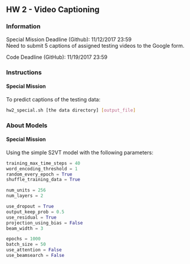 ## HW 2 - Video Captioning

### Information

Special Mission Deadline (Github): 11/12/2017 23:59  
Need to submit 5 captions of assigned testing videos to the Google form.

Code Deadline (GitHub): 11/19/2017 23:59

### Instructions

#### Special Mission

To predict captions of the testing data:
```bash
hw2_special.sh [the data directory] [output_file]
```

### About Models

#### Special Mission

Using the simple S2VT model with the following parameters:

```python
training_max_time_steps = 40
word_encoding_threshold = 1
random_every_epoch = True
shuffle_training_data = True

num_units = 256
num_layers = 2

use_dropout = True
output_keep_prob = 0.5
use_residual = True 
projection_using_bias = False
beam_width = 3

epochs = 1000
batch_size = 50
use_attention = False
use_beamsearch = False
```

